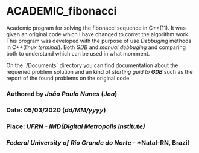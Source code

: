 # ACADEMIC_fibonacci
Academic program for solving the fibonacci sequence in C++(11).
It was given an original code which I have changed to corret the algorithm work.
This program was developed with the purpose of use *Debbuging* methods in C++(*linux terminal*).
Both *GDB* and *manual debbuging* and comparing both to understand which can be used in what momment.

On the ´/Documents´ directory you can find documentation about the requeried problem solution and an kind of *starting guid to* ***GDB*** such as the report of the found problems on the original code.

### Authored by ***João Paulo Nunes*** (*Joa*)
### Date: **05/03/2020** (*dd/MM/yyyy*)
### Place: *UFRN - IMD(Digital Metropolis Institute)*
### *Federal University of Rio Grande do Norte* - *Natal-RN, Brazil
